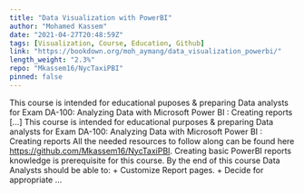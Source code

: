 ```yaml
---
title: "Data Visualization with PowerBI"
author: "Mohamed Kassem"
date: "2021-04-27T20:48:59Z"
tags: [Visualization, Course, Education, Github]
link: "https://bookdown.org/moh_aymang/data_visualization_powerbi/"
length_weight: "2.3%"
repo: "Mkassem16/NycTaxiPBI"
pinned: false
---
```


This course is intended for educational puposes & preparing Data analysts for Exam DA-100: Analyzing Data with Microsoft Power BI : Creating reports [...] This course is intended for educational purposes & preparing Data analysts for Exam DA-100: Analyzing Data with Microsoft Power BI : Creating reports All the needed resources to follow along can be found here https://github.com/Mkassem16/NycTaxiPBI. Creating basic PowerBI reports knowledge is prerequisite for this course. By the end of this course Data Analysts should be able to: + Customize Report pages. + Decide for appropriate ...
